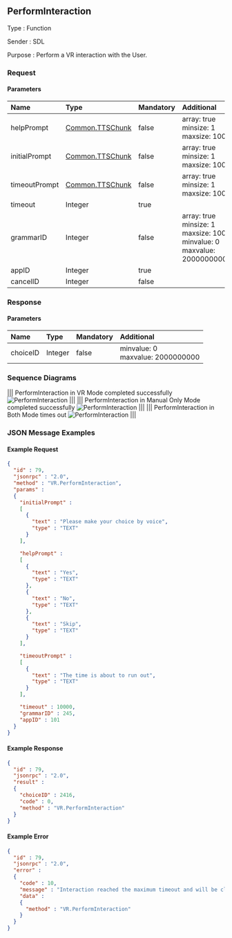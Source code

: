 ## PerformInteraction

Type
: Function

Sender
: SDL

Purpose
: Perform a VR interaction with the User.

### Request

#### Parameters

|Name|Type|Mandatory|Additional|
|:---|:---|:--------|:---------|
|helpPrompt|[Common.TTSChunk](../../common/structs/#ttschunk)|false|array: true<br>minsize: 1<br>maxsize: 100|
|initialPrompt|[Common.TTSChunk](../../common/structs/#ttschunk)|false|array: true<br>minsize: 1<br>maxsize: 100|
|timeoutPrompt|[Common.TTSChunk](../../common/structs/#ttschunk)|false|array: true<br>minsize: 1<br>maxsize: 100|
|timeout|Integer|true||
|grammarID|Integer|false|array: true<br>minsize: 1<br>maxsize: 100<br>minvalue: 0<br>maxvalue: 2000000000|
|appID|Integer|true||
|cancelID|Integer|false||

### Response

#### Parameters

|Name|Type|Mandatory|Additional|
|:---|:---|:--------|:---------|
|choiceID|Integer|false|minvalue: 0<br>maxvalue: 2000000000|

### Sequence Diagrams
|||
PerformInteraction in VR Mode completed successfully
![PerformInteraction](./assets/PerformInteractionSuccess.png)
|||
|||
PerformInteraction in Manual Only Mode completed successfully
![PerformInteraction](./assets/PerformInteractionManualSuccess.png)
|||
|||
PerformInteraction in Both Mode times out
![PerformInteraction](./assets/PerformInteractionBothTimeout.png)
|||

### JSON Message Examples

#### Example Request

```json
{
  "id" : 79,
  "jsonrpc" : "2.0",
  "method" : "VR.PerformInteraction",
  "params" :
  {
    "initialPrompt" :
    [
      {
        "text" : "Please make your choice by voice", 
        "type" : "TEXT"
      }
    ],

    "helpPrompt" :
    [
      {
        "text" : "Yes", 
        "type" : "TEXT"
      },
      {
        "text" : "No", 
        "type" : "TEXT"
      },
      {
        "text" : "Skip", 
        "type" : "TEXT"
      }
    ],

    "timeoutPrompt" :
    [
      {
        "text" : "The time is about to run out", 
        "type" : "TEXT"
      }
    ],

    "timeout" : 10000,
    "grammarID" : 245,
    "appID" : 101
  }
}
```

#### Example Response

```json
{
  "id" : 79,
  "jsonrpc" : "2.0",
  "result" :
  {
    "choiceID" : 2416,
    "code" : 0,
    "method" : "VR.PerformInteraction"
  }
}
```

#### Example Error

```json
{
  "id" : 79,
  "jsonrpc" : "2.0",
  "error" :
  {
    "code" : 10,
    "message" : "Interaction reached the maximum timeout and will be closed",
    "data" :
    {
      "method" : "VR.PerformInteraction"
    }
  }
}
```

